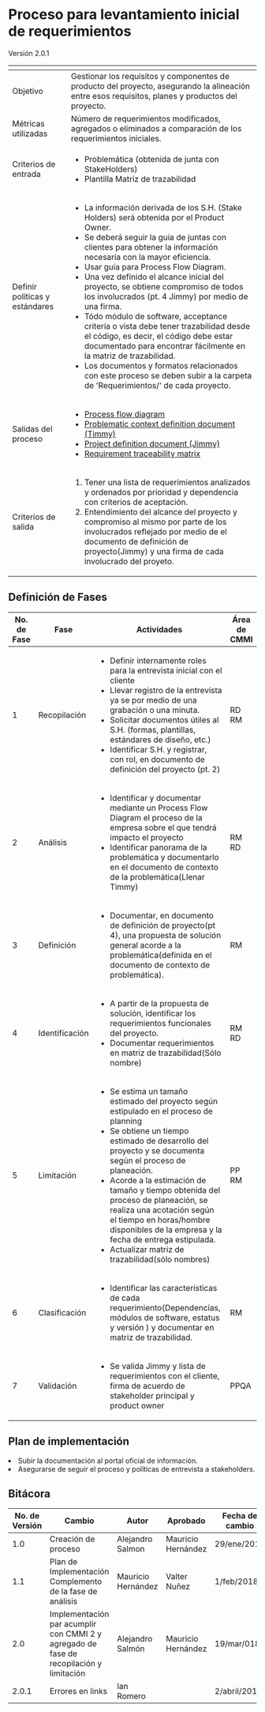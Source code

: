 
# Proceso para levantamiento inicial de requerimientos
Versión 2.0.1


[]() | []()
---|---
Objetivo | Gestionar los requisitos y componentes de producto del proyecto, asegurando la alineación entre esos requisitos, planes y productos del proyecto.
Métricas utilizadas | Número de requerimientos modificados, agregados o eliminados a comparación de los requerimientos iniciales.
Criterios de entrada | <ul><li>Problemática (obtenida de junta con StakeHolders)</li> <li>Plantilla Matriz de trazabilidad</li></ul>
Definir políticas y estándares | <ul><li>La información derivada de los S.H. (Stake Holders) será obtenida por el Product Owner.</li> <li>Se deberá seguir la guia de juntas con clientes para obtener la información necesaria con la mayor eficiencia.</li> <li>Usar guía para Process Flow Diagram.</li> <li>Una vez definido el alcance inicial del proyecto, se obtiene compromiso de todos los involucrados (pt. 4 Jimmy) por medio de una firma.</li> <li>Tódo módulo de software, acceptance criteria o vista debe tener trazabilidad desde el código, es decir, el código debe estar documentado para encontrar fácilmente en la matriz de trazabilidad.</li> <li>Los documentos y formatos relacionados con este proceso se deben subir a la carpeta de 'Requerimientos/' de cada proyecto. </li> </ul>
Salidas del proceso | <ul><li>[Process flow diagram](https://www.lucidchart.com/pages/process-flow-diagrams)</li> <li>[Problematic context definition document (Timmy)](https://github.com/CaveLabs-1/Wiki/blob/master/Requerimientos/Formatos/Timmy%20(Contexto%20de%20la%20problem%C3%A1tica).docx)</li> <li>[Project definition document (Jimmy)](https://github.com/CaveLabs-1/Wiki/blob/master/Requerimientos/Formatos/Jimmy%20(Definici%C3%B3n%20de%20Proyecto).docx)</li>  <li>[Requirement traceability matrix](https://github.com/CaveLabs-1/Wiki/blob/master/Requerimientos/Formatos/Matriz%20de%20Trazabilidad.xlsx)</li></ul>
Criterios de salida | <ol><li>Tener una lista de requerimientos analizados y ordenados por prioridad y dependencia con criterios de aceptación.</li> <li>Entendimiento del alcance del proyecto y compromiso al mismo por parte de los involucrados reflejado por medio de el documento de definición de proyecto(Jimmy) y una firma de cada involucrado del proyeto.</li> </ul>

## Definición de Fases
No. de Fase | Fase | Actividades | Área de CMMI
------------|------|-------------|-----------
1 | Recopilación |<ul> <li>Definir internamente roles para la entrevista inicial con el cliente</li> <li>Llevar registro de la entrevista ya se por medio de una grabación o una minuta.</li> <li>Solicitar documentos útiles al S.H. (formas, plantillas, estándares de diseño, etc.)</li> <li>Identificar S.H. y registrar, con rol, en documento de definición del proyecto (pt. 2)</li>  </ul> | RD RM
2 | Análisis |<ul><li>Identificar y documentar mediante un Process Flow Diagram el proceso de la empresa sobre el que tendrá impacto el proyecto</li> <li>Identificar panorama de la problemática y documentarlo en el documento de contexto de la problemática(Llenar Timmy)</li></ul>| RM RD
3 | Definición |<ul><li>Documentar,  en documento de definición de proyecto(pt 4), una propuesta de solución general acorde a la problemática(definida en el documento de contexto de problemática).</li></ul>| RM
4 | Identificación |<ul><li>A partir de la propuesta de solución, identificar los requerimientos funcionales del proyecto.</li> <li>Documentar requerimientos en matriz de trazabilidad(Sólo nombre)</li></ul>| RM RD
5 | Limitación | <ul><li>Se estima un tamaño estimado del proyecto según estipulado en el proceso de planning</li> <li>Se obtiene un tiempo estimado de desarrollo del proyecto y se documenta según el proceso de planeación.</li> <li>Acorde a la estimación de tamaño y tiempo obtenida del proceso de planeación, se realiza una acotación según el tiempo en horas/hombre disponibles de la empresa y la fecha de entrega estipulada.</li> <li>Actualizar matriz de trazabilidad(sólo nombres)</li></ul>| PP RM
6 | Clasificación |<ul><li>Identificar las características de cada requerimiento(Dependencias, módulos de software, estatus y versión ) y documentar en matriz de trazabilidad.</li> </ul>| RM
7 | Validación |<ul><li>Se valida Jimmy y lista de requerimientos con el cliente, firma de acuerdo de stakeholder principal y product owner</li></ul>| PPQA

## Plan de implementación
<li>Subir la documentación al portal oficial de información.</li>
<li>Asegurarse de seguir el proceso y políticas de entrevista a stakeholders.</li>

## Bitácora
No. de Versión | Cambio | Autor | Aprobado | Fecha de cambio
---------------|--------|-------|----------|----------------
1.0 | Creación de proceso | Alejandro Salmon | Mauricio Hernández| 29/ene/2018
1.1 |Plan de Implementación Complemento de la fase de análisis | Mauricio Hernández | Valter Nuñez | 1/feb/2018
2.0 | Implementación par acumplir con CMMI 2 y agregado de fase de recopilación y limitación | Alejandro Salmón | Mauricio Hernández | 19/mar/018
2.0.1 | Errores en links | Ian Romero |  | 2/abril/2018
